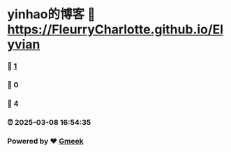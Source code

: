 # yinhao的博客 :link: https://FleurryCharlotte.github.io/Elyvian 
### :page_facing_up: [1](https://FleurryCharlotte.github.io/Elyvian/tag.html) 
### :speech_balloon: 0 
### :hibiscus: 4 
### :alarm_clock: 2025-03-08 16:54:35 
### Powered by :heart: [Gmeek](https://github.com/Meekdai/Gmeek)

